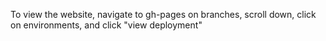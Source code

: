 To view the website, navigate to gh-pages on branches, scroll down, click on environments, and click "view deployment"
